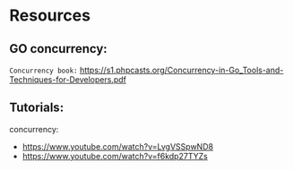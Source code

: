 # Resources

## GO concurrency:
`Concurrency book:` https://s1.phpcasts.org/Concurrency-in-Go_Tools-and-Techniques-for-Developers.pdf

## Tutorials: 
concurrency:
- https://www.youtube.com/watch?v=LvgVSSpwND8
- https://www.youtube.com/watch?v=f6kdp27TYZs